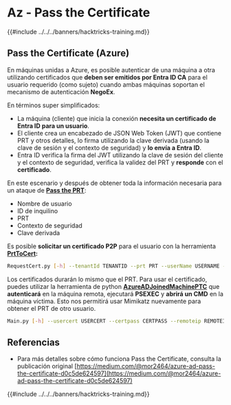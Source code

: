 # Az - Pass the Certificate

{{#include ../../../banners/hacktricks-training.md}}

## Pass the Certificate (Azure)

En máquinas unidas a Azure, es posible autenticar de una máquina a otra utilizando certificados que **deben ser emitidos por Entra ID CA** para el usuario requerido (como sujeto) cuando ambas máquinas soportan el mecanismo de autenticación **NegoEx**.

En términos super simplificados:

- La máquina (cliente) que inicia la conexión **necesita un certificado de Entra ID para un usuario**.
- El cliente crea un encabezado de JSON Web Token (JWT) que contiene PRT y otros detalles, lo firma utilizando la clave derivada (usando la clave de sesión y el contexto de seguridad) y **lo envía a Entra ID**.
- Entra ID verifica la firma del JWT utilizando la clave de sesión del cliente y el contexto de seguridad, verifica la validez del PRT y **responde** con el **certificado**.

En este escenario y después de obtener toda la información necesaria para un ataque de [**Pass the PRT**](az-primary-refresh-token-prt.md):

- Nombre de usuario
- ID de inquilino
- PRT
- Contexto de seguridad
- Clave derivada

Es posible **solicitar un certificado P2P** para el usuario con la herramienta [**PrtToCert**](https://github.com/morRubin/PrtToCert)**:**
```bash
RequestCert.py [-h] --tenantId TENANTID --prt PRT --userName USERNAME --hexCtx HEXCTX --hexDerivedKey HEXDERIVEDKEY [--passPhrase PASSPHRASE]
```
Los certificados durarán lo mismo que el PRT. Para usar el certificado, puedes utilizar la herramienta de python [**AzureADJoinedMachinePTC**](https://github.com/morRubin/AzureADJoinedMachinePTC) que **autenticará** en la máquina remota, ejecutará **PSEXEC** y **abrirá un CMD** en la máquina víctima. Esto nos permitirá usar Mimikatz nuevamente para obtener el PRT de otro usuario.
```bash
Main.py [-h] --usercert USERCERT --certpass CERTPASS --remoteip REMOTEIP
```
## Referencias

- Para más detalles sobre cómo funciona Pass the Certificate, consulta la publicación original [https://medium.com/@mor2464/azure-ad-pass-the-certificate-d0c5de624597](https://medium.com/@mor2464/azure-ad-pass-the-certificate-d0c5de624597)

{{#include ../../../banners/hacktricks-training.md}}
